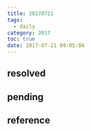 ```yaml
---
title: 20170721
tags:
  - daily
category: 2017
toc: true
date: 2017-07-21 09:05:04
---
```


<!--more-->

## resolved

## pending

## reference